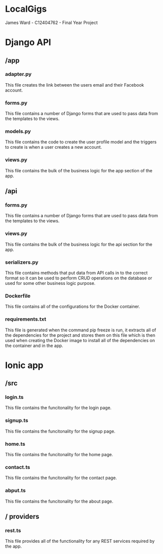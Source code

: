 # LocalGigs

James Ward - C12404762 - Final Year Project

# Django API

## /app

### adapter.py

This file creates the link between the users email and their Facebook account.

### forms.py

This file contains a number of Django forms that are used to pass data from the templates to the views.

### models.py

This file contains the code to create the user profile model and the triggers to create is when a user creates a new account.

### views.py

This file contains the bulk of the business logic for the app section of the app.

## /api

### forms.py

This file contains a number of Django forms that are used to pass data from the templates to the views.

### views.py

This file contains the bulk of the business logic for the api section for the app.

### serializers.py

This file contains methods that put data from API calls in to the correct format so it can be used to perform CRUD operations on the database or used for some other business logic purpose.

### Dockerfile

This file contains all of the configurations for the Docker container.

### requirements.txt

This file is generated when the command pip freeze is run, it extracts all of the dependencies for the project and stores them on this file which is then used when creating the Docker image to install all of the dependencies on the container and in the app.

# Ionic app

## /src

### login.ts

This file contains the funcitonality for the login page.

### signup.ts

This file contains the funcitonality for the signup page.

### home.ts

This file contains the funcitonality for the home page.

### contact.ts

This file contains the funcitonality for the contact page.

### abput.ts

This file contains the funcitonality for the about page.

## / providers

### rest.ts

This file provides all of the functionality for any REST services required by the app.